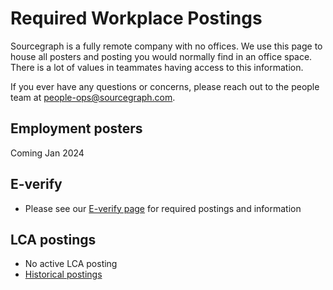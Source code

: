 # Required Workplace Postings

Sourcegraph is a fully remote company with no offices. We use this page to house all posters and posting you would normally find in an office space. There is a lot of values in teammates having access to this information.

If you ever have any questions or concerns, please reach out to the people team at [people-ops@sourcegraph.com](mailto:people-ops@sourcegraph.com).

## Employment posters

Coming Jan 2024

## **E-verify**

- Please see our [E-verify page](e-verify.md) for required postings and information

## LCA postings

- No active LCA posting
- [Historical postings](https://drive.google.com/drive/folders/1bkZW26OQ7Kv1G2JU8FKacF9KfGjmZdtA?usp=sharing)
